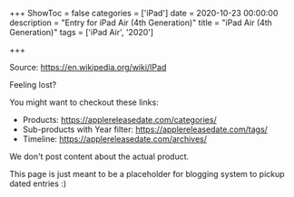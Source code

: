 +++
ShowToc = false
categories = ['iPad']
date = 2020-10-23 00:00:00
description = "Entry for iPad Air (4th Generation)"
title = "iPad Air (4th Generation)"
tags = ['iPad Air', '2020']

+++

Source: https://en.wikipedia.org/wiki/IPad

Feeling lost?

You might want to checkout these links:
- Products: https://applereleasedate.com/categories/
- Sub-products with Year filter: https://applereleasedate.com/tags/
- Timeline: https://applereleasedate.com/archives/

We don't post content about the actual product. 



This page is just meant to be a placeholder for blogging system to pickup dated entries :)


